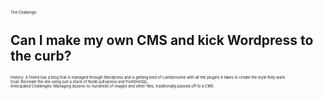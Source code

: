 
<p style="font-size: 6">The Challenge:</p>
<h2>Can I make my own CMS and kick Wordpress to the curb?</h2>

<p style="font-size: 6">
History: A friend has a blog that is managed through Wordpress and is getting kind of cumbersome with all the plugins it takes to create the style they want.
<br>
Goal: Recreate the site using just a stack of Node.js/Express and PostGreSQL.
<br>
Anticipated Challenges: Managing dozens-to-hundreds of images and other files, traditionally passed off to a CMS. 
</p>
